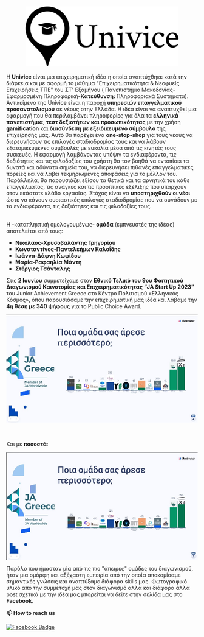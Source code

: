 <h1><img src="Univice/Logo/Univice_logo.png" style="display: block; margin-right: auto; margin-left: auto;"></h1>
Η <strong>Univice</strong> είναι μια επιχειρηματική ιδέα η οποία αναπτύχθηκε κατά την διάρκεια και με αφορμή το μάθημα "Επιχειρηματικότητα & Νεοφυείς Επιχειρήσεις ΤΠΕ" του ΣΤ' Εξαμήνου ( Πανεπιστήμιο Μακεδονίας-Εφαρμοσμένη Πληροφορική-<strong>Κατεύθυνση: </strong>Πληροφοριακά Συστήματα). Αντικείμενο της Univice είναι η παροχή <strong>υπηρεσιών επαγγελματικού προσανατολισμού</strong> σε νέους στην Ελλάδα. Η ιδέα είναι να αναπτυχθεί μια εφαρμογή που θα περιλαμβάνει πληροφορίες για όλα τα <strong>ελληνικά πανεπιστήμια</strong>, <strong>τεστ δεξιοτήτων και προσωπικότητας</strong> με την χρήση <strong>gamification</strong> και <strong>διασύνδεση με εξειδικευμένο σύμβουλο</strong> της επιχείρησής μας. Αυτό θα παρέχει ένα <strong>one-stop-shop</strong> για τους νέους να διερευνήσουν τις επιλογές σταδιοδρομίας τους και να λάβουν εξατομικευμένες συμβουλές με ευκολία μέσα από τις κινητές τους συσκευές. Η εφαρμογή λαμβάνοντας υπόψιν τα ενδιαφέροντα, τις δεξιότητες και τις φιλοδοξίες του χρήστη θα τον βοηθά να εντοπίσει τα δυνατά και αδύνατα σημεία του, να διερευνήσει πιθανές επαγγελματικές πορείες και να λάβει τεκμηριωμένες αποφάσεις για το μέλλον του. Παράλληλα, θα παρουσιάζει εξίσου τα θετικά και τα αρνητικά του κάθε επαγγέλματος, τις ανάγκες και τις προοπτικές εξέλιξης που υπάρχουν στον εκάστοτε κλάδο εργασίας. Στόχος είναι να <strong> υποστηριχθούν οι νέοι</strong> ώστε να κάνουν ουσιαστικές επιλογές σταδιοδρομίας που να συνάδουν με τα ενδιαφέροντα, τις δεξιότητες και τις φιλοδοξίες τους.
<br><br>
<p>Η -καταπληκτική ομολογουμένως- <strong>ομάδα</strong> (εμπνευστές της ιδέας) αποτελείται από τους:</p> 
<ul type="square">
<li><strong>Νικόλαος-Χρυσοβαλάντης Γρηγορίου</strong></li> 
<li><strong>Κωνσταντίνος-Παντελεήμων Καλοΐδης</strong></li> 
<li><strong>Ιωάννα-Δάφνη Κωφίδου</strong></li>
<li><strong>Μαρία-Ραφαηλία Μάντη</strong></li>  
<li><strong>Στέργιος Τσάνταλης</strong></li>
</ul>
<p>Στις <strong>2 Ιουνίου</strong> συμμετείχαμε στον <strong>Εθνικό Τελικό του 9ου Φοιτητικού Διαγωνισμού Καινοτομίας και Επιχειρηματικότητας “JA Start Up 2023”</strong> του Junior Achievement Greece στο Κέντρο Πολιτισμού «Ελληνικός Κόσμος», όπου παρουσιάσαμε την επιχειρηματική μας ιδέα και λάβαμε την <strong>4η θέση με 340 ψήφους</strong> για το Public Choice Award.</p>
<img src="Univice/Public_Choice_Award_Votes.jpg" style="display: block; margin-right: auto; margin-left: auto;">
<br><br>
<p>Και με <strong>ποσοστά</strong>:</p>
<img src="Univice/Public_Choice_Award_Percentage.jpg" style="display: block; margin-right: auto; margin-left: auto;">
<p>Παρόλο που ήμασταν μία από τις πιο "άπειρες" ομάδες του διαγωνισμού, ήταν μια ομόρφη και αξέχαστη εμπειρία από την οποία αποκομίσαμε σημαντικές γνώσεις και αναπτύξαμε διάφορα skills μας. Φωτογραφικό υλικό από την συμμετοχή μας στον διαγωνισμό αλλά και διάφορα άλλα post σχετικά με την ιδέα μας μπορείται να δείτε στην σελίδα μας στο <strong>Facebook</strong>.</p>
<p><strong>📫 How to reach us</strong></p>

[![Facebook Badge](https://img.shields.io/badge/-Facebook-blue?style=flat-square&logo=Facebook&logoColor=white&https://www.facebook.com/profile.php?id=100091515888428)](https://www.facebook.com/profile.php?id=100091515888428)
